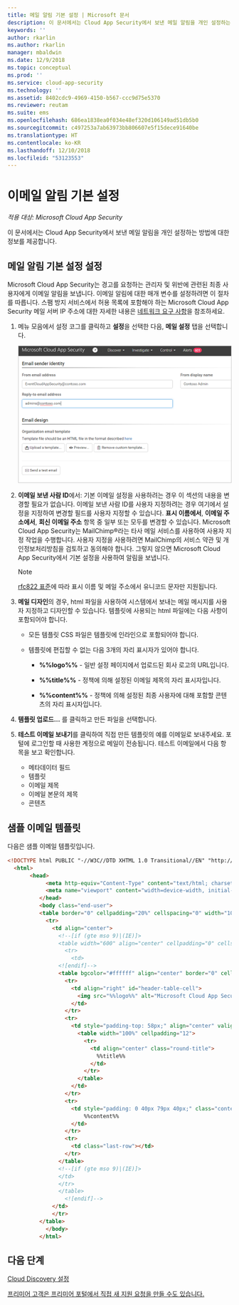 ```yaml
---
title: 메일 알림 기본 설정 | Microsoft 문서
description: 이 문서에서는 Cloud App Security에서 보낸 메일 알림을 개인 설정하는 방법에 대한 정보를 제공합니다.
keywords: ''
author: rkarlin
ms.author: rkarlin
manager: mbaldwin
ms.date: 12/9/2018
ms.topic: conceptual
ms.prod: ''
ms.service: cloud-app-security
ms.technology: ''
ms.assetid: 8402cdc9-4969-4150-b567-ccc9d75e5370
ms.reviewer: reutam
ms.suite: ems
ms.openlocfilehash: 686ea1838ea0f034e48ef320d106149ad51db5b0
ms.sourcegitcommit: c497253a7ab63973bb806607e5f15dece91640be
ms.translationtype: HT
ms.contentlocale: ko-KR
ms.lasthandoff: 12/10/2018
ms.locfileid: "53123553"
---
```

# <a name="email-notification-preferences"></a>이메일 알림 기본 설정

*적용 대상: Microsoft Cloud App Security*

이 문서에서는 Cloud App Security에서 보낸 메일 알림을 개인 설정하는 방법에 대한 정보를 제공합니다.

## <a name="mailsettings"></a> 메일 알림 기본 설정 설정  

 Microsoft Cloud App Security는 경고를 요청하는 관리자 및 위반에 관련된 최종 사용자에게 이메일 알림을 보냅니다. 이메일 알림에 대한 매개 변수를 설정하려면 이 절차를 따릅니다. 스팸 방지 서비스에서 허용 목록에 포함해야 하는 Microsoft Cloud App Security 메일 서버 IP 주소에 대한 자세한 내용은 [네트워크 요구 사항](network-requirements.md)을 참조하세요.

1. 메뉴 모음에서 설정 코그를 클릭하고 **설정**을 선택한 다음, **메일 설정** 탭을 선택합니다.  

   ![메일 설정](./media/mail-settings-config.png)

2. **이메일 보낸 사람 ID**에서: 기본 이메일 설정을 사용하려는 경우 이 섹션의 내용을 변경할 필요가 없습니다. 이메일 보낸 사람 ID를 사용자 지정하려는 경우 여기에서 설정을 지정하여 변경할 필드를 사용자 지정할 수 있습니다. **표시 이름에서**, **이메일 주소에서**, **회신 이메일 주소** 항목 중 일부 또는 모두를 변경할 수 있습니다. Microsoft Cloud App Security는 MailChimp®라는 타사 메일 서비스를 사용하여 사용자 지정 작업을 수행합니다. 사용자 지정을 사용하려면 MailChimp의 서비스 약관 및 개인정보처리방침을 검토하고 동의해야 합니다. 그렇지 않으면 Microsoft Cloud App Security에서 기본 설정을 사용하여 알림을 보냅니다.
 
   > [!NOTE]
   > [rfc822 표준](http://www.rfc-editor.org/rfc/rfc822.txt)에 따라 표시 이름 및 메일 주소에서 유니코드 문자만 지원됩니다.

  
3. **메일 디자인**의 경우, html 파일을 사용하여 시스템에서 보내는 메일 메시지를 사용자 지정하고 디자인할 수 있습니다. 템플릿에 사용되는 html 파일에는 다음 사항이 포함되어야 합니다.  
  
   - 모든 템플릿 CSS 파일은 템플릿에 인라인으로 포함되어야 합니다.  
  
   - 템플릿에 편집할 수 없는 다음 3개의 자리 표시자가 있어야 합니다.  
  
        - **%%logo%%** - 일반 설정 페이지에서 업로드된 회사 로고의 URL입니다.  
  
        - **%%title%%** - 정책에 의해 설정된 이메일 제목의 자리 표시자입니다.  

        - **%%content%%** - 정책에 의해 설정된 최종 사용자에 대해 포함할 콘텐츠의 자리 표시자입니다.  

4. **템플릿 업로드...** 를 클릭하고 만든 파일을 선택합니다. 

5. **테스트 이메일 보내기**를 클릭하여 직접 만든 템플릿의 예를 이메일로 보내주세요. 포털에 로그인할 때 사용한 계정으로 메일이 전송됩니다. 테스트 이메일에서 다음 항목을 보고 확인합니다.
    - 메타데이터 필드
    - 템플릿
    - 이메일 제목
    - 이메일 본문의 제목
    - 콘텐츠

## <a name="sample-email-template"></a>샘플 이메일 템플릿

다음은 샘플 이메일 템플릿입니다.

```html
<!DOCTYPE html PUBLIC "-//W3C//DTD XHTML 1.0 Transitional//EN" "http://www.w3.org/TR/xhtml1/DTD/xhtml1-transitional.dtd">
  <html>  
       <head>  
            <meta http-equiv="Content-Type" content="text/html; charset=UTF-8"/>  
            <meta name="viewport" content="width=device-width, initial-scale=1.0"/>  
          </head>  
          <body class="end-user">  
          <table border="0" cellpadding="20%" cellspacing="0" width="100%" id="background-table">  
            <tr>  
              <td align="center">  
                <!--[if (gte mso 9)|(IE)]>  
                <table width="600" align="center" cellpadding="0" cellspacing="0" border="0">  
                  <tr>  
                    <td>  
                <![endif]-->  
                <table bgcolor="#ffffff" align="center" border="0" cellpadding="0" cellspacing="0" style="padding-bottom: 40px;" id="container-table">  
                  <tr>  
                    <td align="right" id="header-table-cell">  
                      <img src="%%logo%%" alt="Microsoft Cloud App Security" id="org-logo" />  
                    </td>  
                  </tr>  
                  <tr>  
                    <td style="padding-top: 58px;" align="center" valign="top">  
                      <table width="100%" cellpadding="12">  
                        <tr>  
                          <td align="center" class="round-title">  
                            %%title%%  
                          </td>  
                        </tr>  
                      </table>  
                    </td>  
                  </tr>  
                  <tr>  
                    <td style="padding: 0 40px 79px 40px;" class="content-table-cell" align="left" valign="top">  
                        %%content%%  
                    </td>  
                  </tr>  
                  <tr>  
                    <td class="last-row"></td>  
                  </tr>  
                </table>  
                <!--[if (gte mso 9)|(IE)]>  
                </td>  
                </tr>  
                </table>  
                  <![endif]-->  
              </td>  
              </tr>  
          </table>  
            </body>  
          </html>  
```

## <a name="next-steps"></a>다음 단계

[Cloud Discovery 설정](set-up-cloud-discovery.md)   

[프리미어 고객은 프리미어 포털에서 직접 새 지원 요청을 만들 수도 있습니다.](https://premier.microsoft.com/)  
  
  